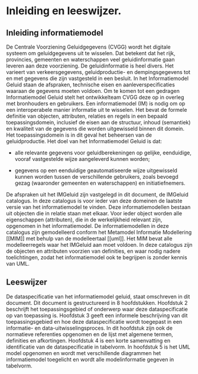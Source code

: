 Inleiding en leeswijzer.
==========================

Inleiding informatiemodel
-------------------------------

De Centrale Voorziening Geluidgegevens (CVGG) wordt het digitale systeem om
geluidgegevens uit te wisselen. Dat betekent dat het rijk, provincies, gemeenten
en waterschappen veel geluidinformatie gaan leveren aan deze voorziening. De
geluidinformatie is heel divers. Het varieert van verkeersgegevens,
geluidproductie- en dempingsgegevens tot en met gegevens die zijn vastgesteld in
een besluit. In het Informatiemodel Geluid staan de afspraken, technische eisen
en aanleverspecificaties waaraan de gegevens moeten voldoen. Om te komen tot een
gedragen Informatiemodel Geluid stelt het ontwikkelteam CVGG deze op in overleg
met bronhouders en gebruikers. Een informatiemodel (IM) is nodig om op een
interoperabele manier informatie uit te wisselen. Het bevat de formele definitie
van objecten, attributen, relaties en regels in een bepaald toepassingsdomein,
inclusief de eisen aan de structuur, inhoud (semantiek) en kwaliteit van de
gegevens die worden uitgewisseld binnen dit domein. Het toepassingsdomein is in
dit geval het beheersen van de geluidproductie. Het doel van het Informatiemodel
Geluid is dat:

-   alle relevante gegevens voor geluidberekeningen op gelijke, eenduidige,
    vooraf vastgestelde wijze aangeleverd kunnen worden;

-   gegevens op een eenduidige geautomatiseerde wijze uitgewisseld kunnen worden
    tussen de verschillende gebruikers, zoals bevoegd gezag (waaronder gemeenten
    en waterschappen) en initiatiefnemers.

De afspraken uit het IMGeluid zijn vastgelegd in dit document, de IMGeluid
catalogus. In deze catalogus is voor ieder van deze domeinen de laatste versie
van het informatiemodel te vinden. Deze informatiemodellen bestaan uit objecten
die in relatie staan met elkaar. Voor ieder object worden alle eigenschappen
(attributen), die in de werkelijkheid relevant zijn, opgenomen in het
informatiemodel. De informatiemodellen in deze catalogus zijn gemodelleerd
conform het Metamodel Informatie Modellering [[MIM]] met behulp van de
modelleertaal [[uml]]. Het MIM bevat alle modelleerregels waar het IMGeluid aan
moet voldoen. In deze catalogus zijn de objecten en attributen voorzien van
definities, en waar nodig nadere toelichtingen, zodat het informatiemodel ook te
begrijpen is zonder kennis van UML.

Leeswijzer
----------------

De dataspecificatie van het informatiemodel geluid, staat omschreven in dit
document. Dit document is gestructureerd in 8 hoofdstukken. Hoofdstuk 2
beschrijft het toepassingsgebied of onderwerp waar deze dataspecificatie op van
toepassing is. Hoofdstuk 3 geeft een informele beschrijving van dit
toepassingsgebied en hoe deze dataspecificatie wordt toegepast in een
informatie- en data-uitwisselingsproces. In dit hoofdstuk zijn ook de normatieve
referenties opgenomen en de lijst met algemene termen, definities en
afkortingen. Hoofdstuk 4 is een korte samenvatting en identificatie van de
dataspecificatie in tabelvorm. In hoofdstuk 5 is het UML model opgenomen en
wordt met verschillende diagrammen het informatiemodel toegelicht en wordt alle
modelinformatie gegeven in tabelvorm.
